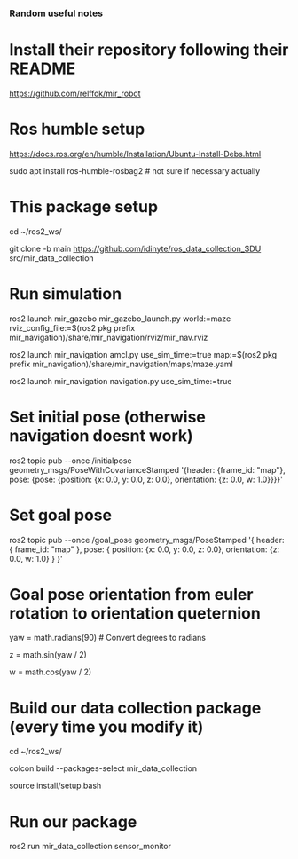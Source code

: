 ### Random useful notes

# Install their repository following their README
https://github.com/relffok/mir_robot

# Ros humble setup
https://docs.ros.org/en/humble/Installation/Ubuntu-Install-Debs.html

sudo apt install ros-humble-rosbag2 # not sure if necessary actually

# This package setup
cd ~/ros2_ws/

git clone -b main https://github.com/idinyte/ros_data_collection_SDU src/mir_data_collection

# Run simulation
ros2 launch mir_gazebo mir_gazebo_launch.py world:=maze rviz_config_file:=$(ros2 pkg prefix mir_navigation)/share/mir_navigation/rviz/mir_nav.rviz

ros2 launch mir_navigation amcl.py use_sim_time:=true map:=$(ros2 pkg prefix mir_navigation)/share/mir_navigation/maps/maze.yaml

ros2 launch mir_navigation navigation.py use_sim_time:=true

# Set initial pose (otherwise navigation doesnt work)
ros2 topic pub --once /initialpose geometry_msgs/PoseWithCovarianceStamped '{header: {frame_id: "map"}, pose: {pose: {position: {x: 0.0, y: 0.0, z: 0.0}, orientation: {z: 0.0, w: 1.0}}}}'

# Set goal pose
ros2 topic pub --once /goal_pose geometry_msgs/PoseStamped '{
  header: {
    frame_id: "map"
  },
  pose: {
    position: {x: 0.0, y: 0.0, z: 0.0},
    orientation: {z: 0.0, w: 1.0}
  }
}'

# Goal pose orientation from euler rotation to orientation queternion
yaw = math.radians(90)  # Convert degrees to radians

z = math.sin(yaw / 2)

w = math.cos(yaw / 2)

# Build our data collection package (every time you modify it)
cd ~/ros2_ws/

colcon build --packages-select mir_data_collection

source install/setup.bash

# Run our package
ros2 run mir_data_collection sensor_monitor
